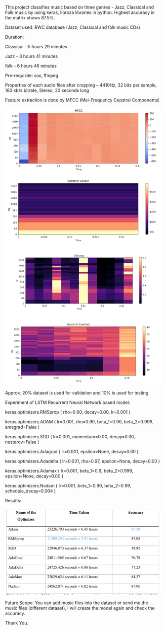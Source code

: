 This project classifies music based on three genres - Jazz, Classical and Folk music by using keras, libroza libraries in python. Highest accuracy in the matrix shows 87.5%. 

Dataset used: RWC database (Jazz, Classical and folk music CDs)

Duration: 

Classical - 5 hours 29 minutes

Jazz - 3 hours 41 minutes

folk - 6 hours 46 minutes

Pre-requisite: sox, ffmpeg

Properties of each audio files after cropping – 4410Hz, 32 bits per sample, 160 kb/s bitrate,
Stereo, 30 seconds long


Feature extraction is done by MFCC (Mel-Frequency Cepstral Components)

![](images/01.png)
![](images/02.png)
![](images/03.png)
![](images/04.png)

Approx. 20% dataset is used for validation and 10% is used for testing.

Experiment of LSTM Recurrent Neural Network based model:

keras.optimizers.RMSprop ( rho=0.90, decay=0.00, lr=0.001 )

keras.optimizers.ADAM ( lr=0.001, rho=0.90, beta_1=0.90, beta_2=0.999, amsgrad=False )

keras.optimizers.SGD ( lr=0.001, momentum=0.00, decay=0.00, nesterov=False )

keras.optimizers.Adagrad ( lr=0.001, epsilon=None, decay=0.00 )

keras.optimizers.Adadelta ( lr=0.001, rho=0.97, epsilon=None, decay=0.00 )

keras.optimizers.Adamax ( lr=0.001, beta_1=0.9, beta_2=0.999, epsilon=None, decay=0.00 )

keras.optimizers.Nadam ( lr=0.001, beta_1=0.90, beta_2=0.99, schedule_decay=0.004 )

Results:

![](images/05.png)


Future Scope:
You can add music files into the dataset or 
send me the music files (different dataset), I will create the model again and check the accuracy.

Thank You.



